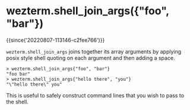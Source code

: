 # wezterm.shell_join_args({"foo", "bar"})

{{since('20220807-113146-c2fee766')}}

`wezterm.shell_join_args` joins together its array arguments by applying posix
style shell quoting on each argument and then adding a space.

```
> wezterm.shell_join_args{"foo", "bar"}
"foo bar"
> wezterm.shell_join_args{"hello there", "you"}
"\"hello there\" you"
```

This is useful to safely construct command lines that you wish to pass to the shell.
